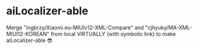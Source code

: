 # aiLocalizer-able

Merge "ingbrzy/Xiaomi.eu-MIUIv12-XML-Compare" and "cjhyuky/MA-XML-MIUI12-KOREAN" from local VIRTUALLY (with symbolic link) to make aiLocalizer-able 😎
